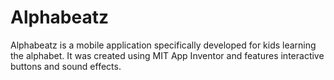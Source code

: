# Alphabeatz
Alphabeatz is a mobile application specifically developed for kids learning the alphabet. It was created using MIT App Inventor and features interactive buttons and sound effects.
